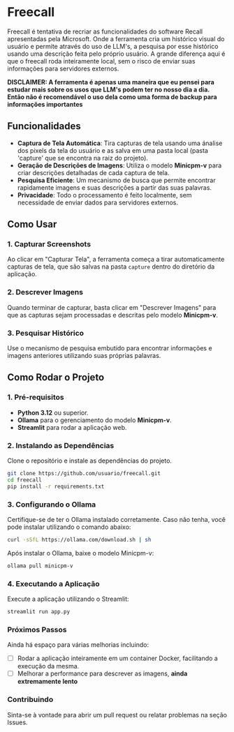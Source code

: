 # Freecall

Freecall é tentativa de recriar as funcionalidades do software Recall apresentadas pela Microsoft. Onde a ferramenta cria um histórico visual do usuário e permite através do uso de LLM's, a pesquisa por esse histórico usando uma descrição feita pelo próprio usuário. A grande diferença aqui é que o freecall roda inteiramente local, sem o risco de enviar suas informações para servidores externos.

**DISCLAIMER: A ferramenta é apenas uma maneira que eu pensei para estudar mais sobre os usos que LLM's podem ter no nosso dia a dia. Então não é recomendável o uso dela como uma forma de backup para informações importantes**

## Funcionalidades

- **Captura de Tela Automática**: Tira capturas de tela usando uma ánalise dos pixels da tela do usuário e as salva em uma pasta local (pasta 'capture' que se encontra na raiz do projeto).
- **Geração de Descrições de Imagens**: Utiliza o modelo **Minicpm-v** para criar descrições detalhadas de cada captura de tela.
- **Pesquisa Eficiente**: Um mecanismo de busca que permite encontrar rapidamente imagens e suas descrições a partir das suas palavras.
- **Privacidade**: Todo o processamento é feito localmente, sem necessidade de enviar dados para servidores externos.

## Como Usar

### 1. Capturar Screenshots
Ao clicar em "Capturar Tela", a ferramenta começa a tirar automaticamente capturas de tela, que são salvas na pasta `capture` dentro do diretório da aplicação.

### 2. Descrever Imagens
Quando terminar de capturar, basta clicar em "Descrever Imagens" para que as capturas sejam processadas e descritas pelo modelo **Minicpm-v**.

### 3. Pesquisar Histórico
Use o mecanismo de pesquisa embutido para encontrar informações e imagens anteriores utilizando suas próprias palavras.

## Como Rodar o Projeto

### 1. Pré-requisitos

- **Python 3.12** ou superior.
- **Ollama** para o gerenciamento do modelo **Minicpm-v**.
- **Streamlit** para rodar a aplicação web.

### 2. Instalando as Dependências

Clone o repositório e instale as dependências do projeto.

```bash
git clone https://github.com/usuario/freecall.git
cd freecall
pip install -r requirements.txt
```
### 3. Configurando o Ollama

Certifique-se de ter o Ollama instalado corretamente. Caso não tenha, você pode instalar utilizando o comando abaixo:

```bash
curl -sSfL https://ollama.com/download.sh | sh
```

Após instalar o Ollama, baixe o modelo Minicpm-v:

```bash
ollama pull minicpm-v
```

### 4. Executando a Aplicação

Execute a aplicação utilizando o Streamlit:
```bash
streamlit run app.py
```

### Próximos Passos
Ainda há espaço para várias melhorias incluindo:
- [ ] Rodar a aplicação inteiramente em um container Docker, facilitando a execução da mesma.
- [ ] Melhorar a performance para descrever as imagens, **ainda extremamente lento**
### Contribuindo

Sinta-se à vontade para abrir um pull request ou relatar problemas na seção Issues.